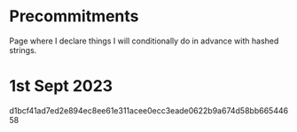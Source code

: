 # Precommitments


Page where I declare things I will conditionally do in advance with hashed strings.

<!--more-->


# 1st Sept 2023
d1bcf41ad7ed2e894ec8ee61e311acee0ecc3eade0622b9a674d58bb66544658


